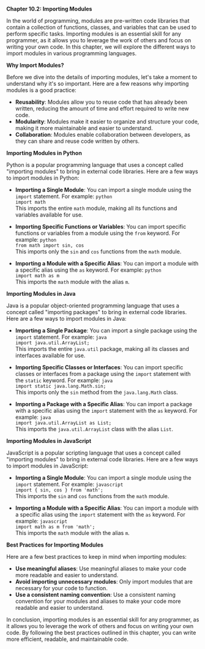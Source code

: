 <p><strong>Chapter 10.2: Importing Modules</strong></p>

<p>In the world of programming, modules are pre-written code libraries that contain a collection of functions, classes, and variables that can be used to perform specific tasks. Importing modules is an essential skill for any programmer, as it allows you to leverage the work of others and focus on writing your own code. In this chapter, we will explore the different ways to import modules in various programming languages.</p>

<p><strong>Why Import Modules?</strong></p>

<p>Before we dive into the details of importing modules, let's take a moment to understand why it's so important. Here are a few reasons why importing modules is a good practice:</p>

<ul>
<li><strong>Reusability</strong>: Modules allow you to reuse code that has already been written, reducing the amount of time and effort required to write new code.</li>
<li><strong>Modularity</strong>: Modules make it easier to organize and structure your code, making it more maintainable and easier to understand.</li>
<li><strong>Collaboration</strong>: Modules enable collaboration between developers, as they can share and reuse code written by others.</li>
</ul>

<p><strong>Importing Modules in Python</strong></p>

<p>Python is a popular programming language that uses a concept called "importing modules" to bring in external code libraries. Here are a few ways to import modules in Python:</p>

<ul>
<li><p><strong>Importing a Single Module</strong>: You can import a single module using the <code>import</code> statement. For example:
<code>python
import math
</code>
This imports the entire <code>math</code> module, making all its functions and variables available for use.</p></li>
<li><p><strong>Importing Specific Functions or Variables</strong>: You can import specific functions or variables from a module using the <code>from</code> keyword. For example:
<code>python
from math import sin, cos
</code>
This imports only the <code>sin</code> and <code>cos</code> functions from the <code>math</code> module.</p></li>
<li><p><strong>Importing a Module with a Specific Alias</strong>: You can import a module with a specific alias using the <code>as</code> keyword. For example:
<code>python
import math as m
</code>
This imports the <code>math</code> module with the alias <code>m</code>.</p></li>
</ul>

<p><strong>Importing Modules in Java</strong></p>

<p>Java is a popular object-oriented programming language that uses a concept called "importing packages" to bring in external code libraries. Here are a few ways to import modules in Java:</p>

<ul>
<li><p><strong>Importing a Single Package</strong>: You can import a single package using the <code>import</code> statement. For example:
<code>java
import java.util.ArrayList;
</code>
This imports the entire <code>java.util</code> package, making all its classes and interfaces available for use.</p></li>
<li><p><strong>Importing Specific Classes or Interfaces</strong>: You can import specific classes or interfaces from a package using the <code>import</code> statement with the <code>static</code> keyword. For example:
<code>java
import static java.lang.Math.sin;
</code>
This imports only the <code>sin</code> method from the <code>java.lang.Math</code> class.</p></li>
<li><p><strong>Importing a Package with a Specific Alias</strong>: You can import a package with a specific alias using the <code>import</code> statement with the <code>as</code> keyword. For example:
<code>java
import java.util.ArrayList as List;
</code>
This imports the <code>java.util.ArrayList</code> class with the alias <code>List</code>.</p></li>
</ul>

<p><strong>Importing Modules in JavaScript</strong></p>

<p>JavaScript is a popular scripting language that uses a concept called "importing modules" to bring in external code libraries. Here are a few ways to import modules in JavaScript:</p>

<ul>
<li><p><strong>Importing a Single Module</strong>: You can import a single module using the <code>import</code> statement. For example:
<code>javascript
import { sin, cos } from 'math';
</code>
This imports the <code>sin</code> and <code>cos</code> functions from the <code>math</code> module.</p></li>
<li><p><strong>Importing a Module with a Specific Alias</strong>: You can import a module with a specific alias using the <code>import</code> statement with the <code>as</code> keyword. For example:
<code>javascript
import math as m from 'math';
</code>
This imports the <code>math</code> module with the alias <code>m</code>.</p></li>
</ul>

<p><strong>Best Practices for Importing Modules</strong></p>

<p>Here are a few best practices to keep in mind when importing modules:</p>

<ul>
<li><strong>Use meaningful aliases</strong>: Use meaningful aliases to make your code more readable and easier to understand.</li>
<li><strong>Avoid importing unnecessary modules</strong>: Only import modules that are necessary for your code to function.</li>
<li><strong>Use a consistent naming convention</strong>: Use a consistent naming convention for your modules and aliases to make your code more readable and easier to understand.</li>
</ul>

<p>In conclusion, importing modules is an essential skill for any programmer, as it allows you to leverage the work of others and focus on writing your own code. By following the best practices outlined in this chapter, you can write more efficient, readable, and maintainable code.</p>
